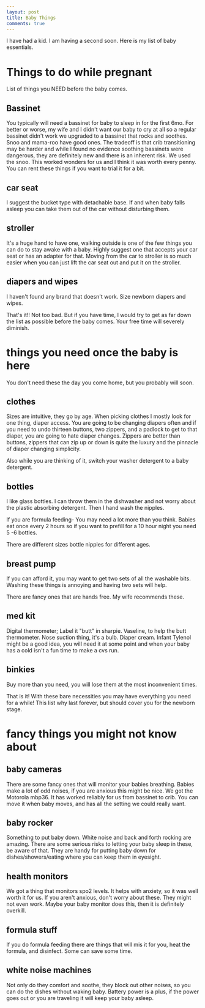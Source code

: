 ```yaml
---
layout: post
title: Baby Things
comments: true
---
```


I have had a kid. I am having a second soon. Here is my list of baby essentials.

# Things to do while pregnant
List of things you NEED before the baby comes. 

## Bassinet
You typically will need a bassinet for baby to sleep in for the first 6mo. For better or worse, my wife and I didn't want our baby to cry at all so a regular bassinet didn't work we upgraded to a bassinet that rocks and soothes. Snoo and mama-roo have good ones. The tradeoff is that crib transitioning may be harder and while I found no evidence soothing bassinets were dangerous, they are definitely new and there is an inherent risk. 
We used the snoo. This worked wonders for us and I think it was worth every penny. You can rent these things if you want to trial it for a bit. 

## car seat
I suggest the bucket type with detachable base. If and when baby falls asleep you can take them out of the car without disturbing them.

## stroller
It's a huge hand to have one, walking outside is one of the few things you can do to stay awake with a baby. Highly suggest one that accepts your car seat or has an adapter for that. Moving from the car to stroller is so much easier when you can just lift the car seat out and put it on the stroller.

## diapers and wipes
I haven't found any brand that doesn't work. Size newborn diapers and wipes.

That's it!! Not too bad. But if you have time, I would try to get as far down the list as possible before the baby comes. Your free time will severely diminish. 

# things you need once the baby is here
You don't need these the day you come home, but you probably will soon.

 ## clothes
Sizes are intuitive, they go by age. 
When picking clothes I mostly look for one thing, diaper access. You are going to be changing diapers often and if you need to undo thirteen buttons, two zippers, and a padlock to get to that diaper, you are going to hate diaper changes.
Zippers are better than buttons, zippers that can zip up or down is quite the luxury and the pinnacle of diaper changing simplicity.

Also while you are thinking of it, switch your washer detergent to a baby detergent.  

## bottles
I like glass bottles. I can throw them in the dishwasher and not worry about the plastic absorbing detergent. Then I hand wash the nipples.

If you are formula feeding- You may need a lot more than you think. Babies eat once every 2 hours so if you want to prefill for a 10 hour night you need 5 -6 bottles. 

There are different sizes bottle nipples for different ages. 

## breast pump
If you can afford it, you may want to get two sets of all the washable bits. Washing these things is annoying and having two sets will help.

There are fancy ones that are hands free. My wife recommends these. 

## med kit
Digital thermometer; Label it "butt" in sharpie. Vaseline, to help the butt thermometer. Nose suction thing, it's a bulb. Diaper cream. Infant Tylenol might be a good idea, you will need it at some point and when your baby has a cold isn't a fun time to make a cvs run.

## binkies
Buy more than you need, you will lose them at the most inconvenient times.

That is it! With these bare necessities you may have everything you need for a while! This list why last forever, but should cover you for the newborn stage.


# fancy things you might not know about

## baby cameras
There are some fancy ones that will monitor your babies breathing. Babies make a lot of odd noises, if you are anxious this might be nice.
We got the Motorola mbp36. It has worked reliably for us from bassinet to crib. You can move it when baby moves, and has all the setting we could really want. 

## baby rocker
Something to put baby down. White noise and back and forth rocking are amazing. There are some serious risks to letting your baby sleep in these, be aware of that. They are handy for putting baby down for dishes/showers/eating where you can keep them in eyesight.

## health monitors
We got a thing that monitors spo2 levels. It helps with anxiety, so it was well worth it for us. If you aren't anxious, don't worry about these. They might not even work. Maybe your baby monitor does this, then it is definitely overkill.

## formula stuff
If you do formula feeding there are things that will mis it for you, heat the formula, and disinfect. Some can save some time. 

## white noise machines
Not only do they comfort and soothe, they block out other noises, so you can do the dishes without waking baby. Battery power is a plus, if the power goes out or you are traveling it will keep your baby asleep.



